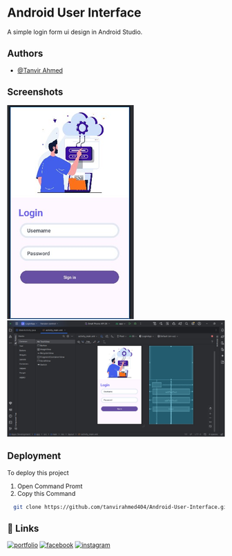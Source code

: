 
# Android User Interface
A simple login form ui design in Android Studio.
## Authors

- [@Tanvir Ahmed](http://tanvir.liveblog365.com/)


## Screenshots

![App Screenshot](https://github.com/tanvirahmed404/Android-User-Interface/blob/master/ui.jpg)
![App Screenshot](https://github.com/tanvirahmed404/Android-User-Interface/blob/master/Screenshot_2.jpg)


## Deployment

To deploy this project

1. Open Command Promt
2. Copy this Command
```bash
  git clone https://github.com/tanvirahmed404/Android-User-Interface.git
```




## 🔗 Links
[![portfolio](https://img.shields.io/badge/my_portfolio-000?style=for-the-badge&logo=ko-fi&logoColor=white)](http://tanvir.liveblog365.com/)
[![facebook](https://img.shields.io/badge/facebook-1DA1F2?style=for-the-badge&logo=twitter&logoColor=white)](https://www.facebook.com/tanvirahmed.com.bd)
[![instagram](https://img.shields.io/badge/instagram-1DA1F2?style=for-the-badge&logo=twitter&logoColor=white)](https://www.instagram.com/tanvirahmed.404/)


